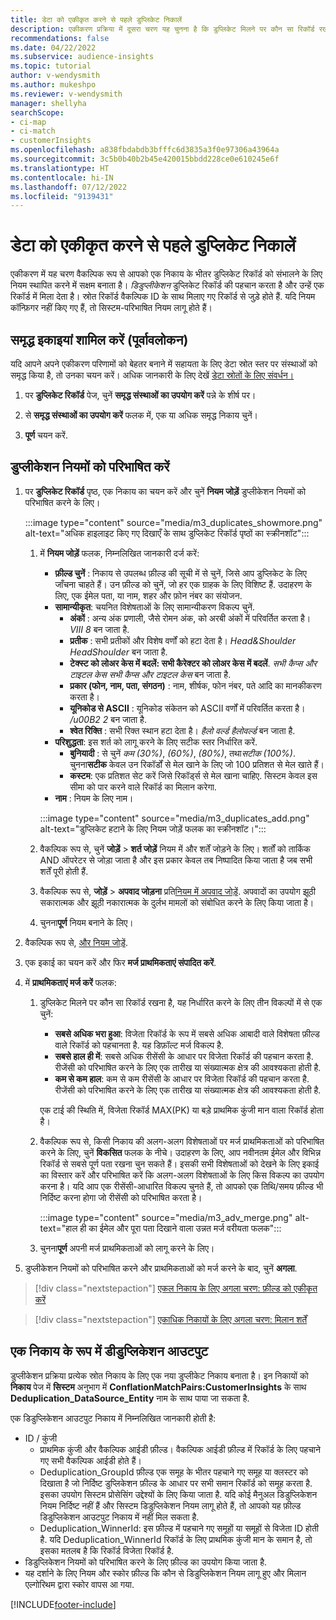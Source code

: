 ```yaml
---
title: डेटा को एकीकृत करने से पहले डुप्लिकेट निकालें
description: एकीकरण प्रक्रिया में दूसरा चरण यह चुनना है कि डुप्लिकेट मिलने पर कौन सा रिकॉर्ड रखना है।
recommendations: false
ms.date: 04/22/2022
ms.subservice: audience-insights
ms.topic: tutorial
author: v-wendysmith
ms.author: mukeshpo
ms.reviewer: v-wendysmith
manager: shellyha
searchScope:
- ci-map
- ci-match
- customerInsights
ms.openlocfilehash: a838fbdabdb3bfffc6d3835a3f0e97306a43964a
ms.sourcegitcommit: 3c5b0b40b2b45e420015bbdd228ce0e610245e6f
ms.translationtype: HT
ms.contentlocale: hi-IN
ms.lasthandoff: 07/12/2022
ms.locfileid: "9139431"
---
```

# <a name="remove-duplicates-before-unifying-data"></a>डेटा को एकीकृत करने से पहले डुप्लिकेट निकालें

एकीकरण में यह चरण वैकल्पिक रूप से आपको एक निकाय के भीतर डुप्लिकेट रिकॉर्ड को संभालने के लिए नियम स्थापित करने में सक्षम बनाता है। *डिडुप्लीकेशन* डुप्लिकेट रिकॉर्ड की पहचान करता है और उन्हें एक रिकॉर्ड में मिला देता है। स्रोत रिकॉर्ड वैकल्पिक ID के साथ मिलाए गए रिकॉर्ड से जुड़े होते हैं. यदि नियम कॉन्फ़िगर नहीं किए गए हैं, तो सिस्टम-परिभाषित नियम लागू होते हैं।

## <a name="include-enriched-entities-preview"></a>समृद्ध इकाइयां शामिल करें (पूर्वावलोकन)

यदि आपने अपने एकीकरण परिणामों को बेहतर बनाने में सहायता के लिए डेटा स्रोत स्तर पर संस्थाओं को समृद्ध किया है, तो उनका चयन करें। अधिक जानकारी के लिए देखें [डेटा स्रोतों के लिए संवर्धन।](data-sources-enrichment.md)

1. पर **डुप्लिकेट रिकॉर्ड** पेज, चुनें **समृद्ध संस्थाओं का उपयोग करें** पन्ने के शीर्ष पर।

1. से **समृद्ध संस्थाओं का उपयोग करें** फलक में, एक या अधिक समृद्ध निकाय चुनें।

1. **पूर्ण** चयन करें.

## <a name="define-deduplication-rules"></a>डुप्लीकेशन नियमों को परिभाषित करें

1. पर **डुप्लिकेट रिकॉर्ड** पृष्ठ, एक निकाय का चयन करें और चुनें **नियम जोड़ें** डुप्लीकेशन नियमों को परिभाषित करने के लिए।

   :::image type="content" source="media/m3_duplicates_showmore.png" alt-text="अधिक हाइलाइट किए गए दिखाएँ के साथ डुप्लिकेट रिकॉर्ड पृष्ठों का स्क्रीनशॉट":::

   1. में **नियम जोड़ें** फलक, निम्नलिखित जानकारी दर्ज करें:
      - **फ़ील्ड चुनें** : निकाय से उपलब्ध फ़ील्ड की सूची में से चुनें, जिसे आप डुप्लिकेट के लिए जाँचना चाहते हैं। उन फ़ील्ड को चुनें, जो हर एक ग्राहक के लिए विशिष्ट हैं. उदाहरण के लिए, एक ईमेल पता, या नाम, शहर और फ़ोन नंबर का संयोजन.
      - **सामान्यीकृत**: चयनित विशेषताओं के लिए सामान्यीकरण विकल्प चुनें.
        - **अंकों** : अन्य अंक प्रणाली, जैसे रोमन अंक, को अरबी अंकों में परिवर्तित करता है। *VIII* *8* बन जाता है.
        - **प्रतीक** : सभी प्रतीकों और विशेष वर्णों को हटा देता है। *Head&Shoulder* *HeadShoulder* बन जाता है.
        - **टेक्स्ट को लोअर केस में बदलें: सभी कैरेक्टर को लोअर केस में बदलें**. *सभी कैप्स और टाइटल केस* *सभी कैप्स और टाइटल केस* बन जाता है.
        - **प्रकार (फोन, नाम, पता, संगठन)** : नाम, शीर्षक, फोन नंबर, पते आदि का मानकीकरण करता है।
        - **यूनिकोड से ASCII** : यूनिकोड संकेतन को ASCII वर्णों में परिवर्तित करता है। */u00B2* *2* बन जाता है.
        - **श्वेत रिक्ति** : सभी रिक्त स्थान हटा देता है। *हैलो   वर्ल्ड* *हैलोवर्ल्ड* बन जाता है.
      - **परिशुद्धता**: इस शर्त को लागू करने के लिए सटीक स्तर निर्धारित करें.
        - **बुनियादी** : से चुनें *कम (30%)*, *(60%)*, *(80%)*, तथा*सटीक (100%)*. चुनना**सटीक** केवल उन रिकॉर्डों से मेल खाने के लिए जो 100 प्रतिशत से मेल खाते हैं।
        - **कस्टम**: एक प्रतिशत सेट करें जिसे रिकॉर्ड्स से मेल खाना चाहिए. सिस्टम केवल इस सीमा को पार करने वाले रिकॉर्ड का मिलान करेगा.
      - **नाम** : नियम के लिए नाम।

      :::image type="content" source="media/m3_duplicates_add.png" alt-text="डुप्लिकेट हटाने के लिए नियम जोड़ें फलक का स्क्रीनशॉट।":::

   1. वैकल्पिक रूप से, चुनें **जोड़ें** > **शर्त जोड़ें** नियम में और शर्तें जोड़ने के लिए। शर्तों को तार्किक AND ऑपरेटर से जोड़ा जाता है और इस प्रकार केवल तब निष्पादित किया जाता है जब सभी शर्तें पूरी होती हैं.

   1. वैकल्पिक रूप से, **जोड़ें** > **अपवाद जोड़ना** प्रति[नियम में अपवाद जोड़ें](match-entities.md#add-exceptions-to-a-rule). अपवादों का उपयोग झूठी सकारात्मक और झूठी नकारात्मक के दुर्लभ मामलों को संबोधित करने के लिए किया जाता है।

   1. चुनना**पूर्ण** नियम बनाने के लिए।

1. वैकल्पिक रूप से, [और नियम जोड़ें](#define-deduplication-rules).

1. एक इकाई का चयन करें और फिर **मर्ज प्राथमिकताएं संपादित करें**.

1. में **प्राथमिकताएं मर्ज करें** फलक:
   1. डुप्लिकेट मिलने पर कौन सा रिकॉर्ड रखना है, यह निर्धारित करने के लिए तीन विकल्पों में से एक चुनें:
      - **सबसे अधिक भरा हुआ**: विजेता रिकॉर्ड के रूप में सबसे अधिक आबादी वाले विशेषता फ़ील्ड वाले रिकॉर्ड को पहचानता है. यह डिफ़ॉल्ट मर्ज विकल्प है.
      - **सबसे हाल ही में**: सबसे अधिक रीसेंसी के आधार पर विजेता रिकॉर्ड की पहचान करता है. रीजेंसी को परिभाषित करने के लिए एक तारीख या संख्यात्मक क्षेत्र की आवश्यकता होती है.
      - **कम से कम हाल**: कम से कम रीसेंसी के आधार पर विजेता रिकॉर्ड की पहचान करता है. रीजेंसी को परिभाषित करने के लिए एक तारीख या संख्यात्मक क्षेत्र की आवश्यकता होती है.
      
      एक टाई की स्थिति में, विजेता रिकॉर्ड MAX(PK) या बड़े प्राथमिक कुंजी मान वाला रिकॉर्ड होता है।
      
   1. वैकल्पिक रूप से, किसी निकाय की अलग-अलग विशेषताओं पर मर्ज प्राथमिकताओं को परिभाषित करने के लिए, चुनें **विकसित** फलक के नीचे। उदाहरण के लिए, आप नवीनतम ईमेल और विभिन्न रिकॉर्ड से सबसे पूर्ण पता रखना चुन सकते हैं। इसकी सभी विशेषताओं को देखने के लिए इकाई का विस्तार करें और परिभाषित करें कि अलग-अलग विशेषताओं के लिए किस विकल्प का उपयोग करना है। यदि आप एक रीसेंसी-आधारित विकल्प चुनते हैं, तो आपको एक तिथि/समय फ़ील्ड भी निर्दिष्ट करना होगा जो रीसेंसी को परिभाषित करता है।

      :::image type="content" source="media/m3_adv_merge.png" alt-text="हाल ही का ईमेल और पूरा पता दिखाने वाला उन्नत मर्ज वरीयता फलक":::

   1. चुनना**पूर्ण** अपनी मर्ज प्राथमिकताओं को लागू करने के लिए।

1. डुप्लीकेशन नियमों को परिभाषित करने और प्राथमिकताओं को मर्ज करने के बाद, चुनें **अगला**.
  
> [!div class="nextstepaction"]
> [एकल निकाय के लिए अगला चरण: फ़ील्ड को एकीकृत करें](merge-entities.md)

> [!div class="nextstepaction"]
> [एकाधिक निकायों के लिए अगला चरण: मिलान शर्तें](match-entities.md)

## <a name="deduplication-output-as-an-entity"></a>एक निकाय के रूप में डीडुप्लिकेशन आउटपुट

डुप्लीकेशन प्रक्रिया प्रत्येक स्रोत निकाय के लिए एक नया डुप्लीकेट निकाय बनाता है। इन निकायों को **निकाय** पेज में **सिस्टम** अनुभाग में **ConflationMatchPairs:CustomerInsights** के साथ **Deduplication_DataSource_Entity** नाम के साथ पाया जा सकता है.

एक डिडुप्लिकेशन आउटपुट निकाय में निम्नलिखित जानकारी होती है:

- ID / कुंजी
  - प्राथमिक कुंजी और वैकल्पिक आईडी फ़ील्ड। वैकल्पिक आईडी फ़ील्ड में रिकॉर्ड के लिए पहचाने गए सभी वैकल्पिक आईडी होते हैं।
  - Deduplication_GroupId फ़ील्ड एक समूह के भीतर पहचाने गए समूह या क्लस्टर को दिखाता है जो निर्दिष्ट डुप्लिकेशन फ़ील्ड के आधार पर सभी समान रिकॉर्ड को समूह करता है. इसका उपयोग सिस्टम प्रोसेसिंग उद्देश्यों के लिए किया जाता है. यदि कोई मैनुअल डिडुप्लिकेशन नियम निर्दिष्ट नहीं हैं और सिस्टम डिडुप्लिकेशन नियम लागू होते हैं, तो आपको यह फ़ील्ड डिडुप्लिकेशन आउटपुट निकाय में नहीं मिल सकता है.
  - Deduplication_WinnerId: इस फ़ील्ड में पहचाने गए समूहों या समूहों से विजेता ID होती है. यदि Deduplication_WinnerId रिकॉर्ड के लिए प्राथमिक कुंजी मान के समान है, तो इसका मतलब है कि रिकॉर्ड विजेता रिकॉर्ड है.
- डिडुप्लिकेशन नियमों को परिभाषित करने के लिए फ़ील्ड का उपयोग किया जाता है.
- यह दर्शाने के लिए नियम और स्कोर फ़ील्ड कि कौन से डिडुप्लिकेशन नियम लागू हुए और मिलान एल्गोरिथम द्वारा स्कोर वापस आ गया.

[!INCLUDE[footer-include](includes/footer-banner.md)]
